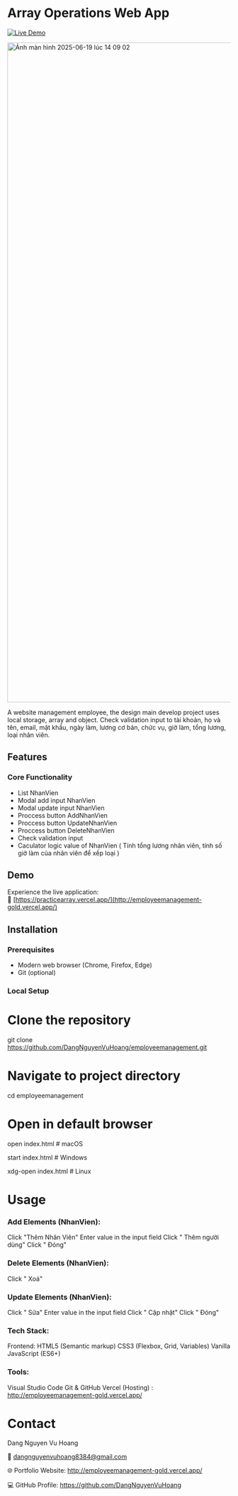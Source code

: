 # Array Operations Web App

[![Live Demo](https://img.shields.io/badge/demo-live-green.svg)](http://employeemanagement-gold.vercel.app/)


<img width="1491" alt="Ảnh màn hình 2025-06-19 lúc 14 09 02" src="https://github.com/user-attachments/assets/ab0afb13-077e-4d1e-b283-1578139197ba" />


A website management employee, the design main develop project uses local storage, array and object. Check validation input to tài khoản, họ và tên, email, mật khẩu, ngày làm, lương cơ bản, chức vụ, giờ làm, tổng lương, loại nhân viên.


## Features
### Core Functionality
- List NhanVien
- Modal add input NhanVien
- Modal update input NhanVien
- Proccess button AddNhanVien
- Proccess button UpdateNhanVien
- Proccess button DeleteNhanVien
- Check validation input
- Caculator logic value of NhanVien ( Tính tổng lương nhân viên, tính số giờ làm của nhân viên để xếp loại )

## Demo

Experience the live application:  
🔗 [https://practicearray.vercel.app/](http://employeemanagement-gold.vercel.app/)

## Installation

### Prerequisites
- Modern web browser (Chrome, Firefox, Edge)
- Git (optional)

### Local Setup
# Clone the repository
git clone https://github.com/DangNguyenVuHoang/employeemanagement.git

# Navigate to project directory
cd employeemanagement

# Open in default browser
open index.html  # macOS

start index.html # Windows

xdg-open index.html # Linux

# Usage
### Add Elements (NhanVien):
Click "Thêm Nhân Viên"
Enter value in the input field
Click " Thêm người dùng"
Click " Đóng"
### Delete Elements (NhanVien):
Click " Xoá"
### Update Elements (NhanVien):
Click " Sửa"
Enter value in the input field
Click " Cập nhật"
Click " Đóng"
### Tech Stack:
Frontend:
HTML5 (Semantic markup)
CSS3 (Flexbox, Grid, Variables)
Vanilla JavaScript (ES6+)

### Tools:
Visual Studio Code
Git & GitHub
Vercel (Hosting) : http://employeemanagement-gold.vercel.app/

# Contact
Dang Nguyen Vu Hoang

📧 dangnguyenvuhoang8384@gmail.com

🌐 Portfolio Website: http://employeemanagement-gold.vercel.app/

💻 GitHub Profile: https://github.com/DangNguyenVuHoang
